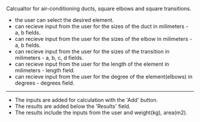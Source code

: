Calcualtor for air-conditioning ducts, square elbows and square transitions.

- the user can select the desired element.
- can recieve input from the user for the sizes of the duct in milimeters - a, b fields.
- can recieve input from the user for the sizes of the elbow in milimeters - a, b fields.
- can recieve input from the user for the sizes of the transition in milimeters - a, b, c, d fields.
- can recieve input from the user for the length of the element in milimeters - length field.
- can recieve input from the user for the degree of the element(elbows) in degrees - degrees field. 
-----------------------------------------------------------------------------------------------------
* The inputs are added for calculation with the 'Add' button.
* The results are added below the 'Results' field.
* The results include the inputs from the user and weight(kg), area(m2).
